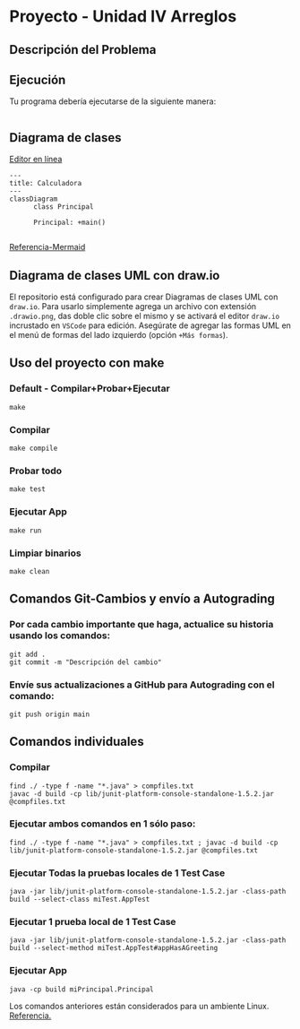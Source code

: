 # Proyecto - Unidad IV Arreglos

## Descripción del Problema



## Ejecución

Tu programa debería ejecutarse de la siguiente manera:

```

```


## Diagrama de clases
[Editor en línea](https://mermaid.live/)
```mermaid
---
title: Calculadora
---
classDiagram
      class Principal
      
      Principal: +main()
     
```
[Referencia-Mermaid](https://mermaid.js.org/syntax/classDiagram.html)

## Diagrama de clases UML con draw.io
El repositorio está configurado para crear Diagramas de clases UML con ```draw.io```. Para usarlo simplemente agrega un archivo con extensión ```.drawio.png```, das doble clic sobre el mismo y se activará el editor ```draw.io``` incrustado en ```VSCode``` para edición. Asegúrate de agregar las formas UML en el menú de formas del lado izquierdo (opción ```+Más formas```).
## Uso del proyecto con make

### Default - Compilar+Probar+Ejecutar
```
make
```
### Compilar
```
make compile
```
### Probar todo
```
make test
```
### Ejecutar App
```
make run
```
### Limpiar binarios
```
make clean
```
## Comandos Git-Cambios y envío a Autograding

### Por cada cambio importante que haga, actualice su historia usando los comandos:
```
git add .
git commit -m "Descripción del cambio"
```
### Envíe sus actualizaciones a GitHub para Autograding con el comando:
```
git push origin main
```
## Comandos individuales
### Compilar

```
find ./ -type f -name "*.java" > compfiles.txt
javac -d build -cp lib/junit-platform-console-standalone-1.5.2.jar @compfiles.txt
```
### Ejecutar ambos comandos en 1 sólo paso:
```
find ./ -type f -name "*.java" > compfiles.txt ; javac -d build -cp lib/junit-platform-console-standalone-1.5.2.jar @compfiles.txt
```

### Ejecutar Todas la pruebas locales de 1 Test Case
```
java -jar lib/junit-platform-console-standalone-1.5.2.jar -class-path build --select-class miTest.AppTest
```
### Ejecutar 1 prueba local de 1 Test Case
```
java -jar lib/junit-platform-console-standalone-1.5.2.jar -class-path build --select-method miTest.AppTest#appHasAGreeting
```
### Ejecutar App
```
java -cp build miPrincipal.Principal
```
Los comandos anteriores están considerados para un ambiente Linux. [Referencia.](https://www.baeldung.com/junit-run-from-command-line)
